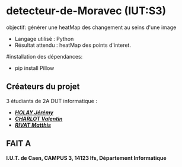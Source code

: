 # detecteur-de-Moravec (IUT:S3)
objectif: générer une heatMap des changement au seins d'une image

 - Langage utilisé : Python 
 - Résultat attendu : heatMap des points d'interet.
 
#installation des dépendances:
 - pip install Pillow


## Créateurs du projet
3 étudiants de 2A DUT informatique :
- [***HOLAY Jérémy***]()
- [***CHARLOT Valentin***]()
- [***RIVAT Matthis***](https://github.com/MattRvt)

## FAIT A  
**I.U.T. de Caen,
CAMPUS 3,
14123 Ifs,
Département Informatique**

